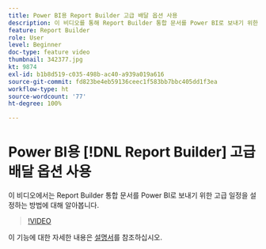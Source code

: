 ```yaml
---
title: Power BI용 Report Builder 고급 배달 옵션 사용
description: 이 비디오를 통해 Report Builder 통합 문서를 Power BI로 보내기 위한 고급 일정을 설정하는 방법에 대해 알아보십시오.
feature: Report Builder
role: User
level: Beginner
doc-type: feature video
thumbnail: 342377.jpg
kt: 9874
exl-id: b1b8d519-c035-498b-ac40-a939a019a616
source-git-commit: fd823be4eb59136ceec1f583bb7bbc405dd1f3ea
workflow-type: ht
source-wordcount: '77'
ht-degree: 100%

---
```


# Power BI용 [!DNL Report Builder] 고급 배달 옵션 사용

이 비디오에서는 Report Builder 통합 문서를 Power BI로 보내기 위한 고급 일정을 설정하는 방법에 대해 알아봅니다.

>[!VIDEO](https://video.tv.adobe.com/v/342377/?quality=12&learn=on)

이 기능에 대한 자세한 내용은 [설명서](https://experienceleague.adobe.com/docs/analytics/analyze/report-builder/publish-powerbi/power-bi.html?lang=ko)를 참조하십시오.
